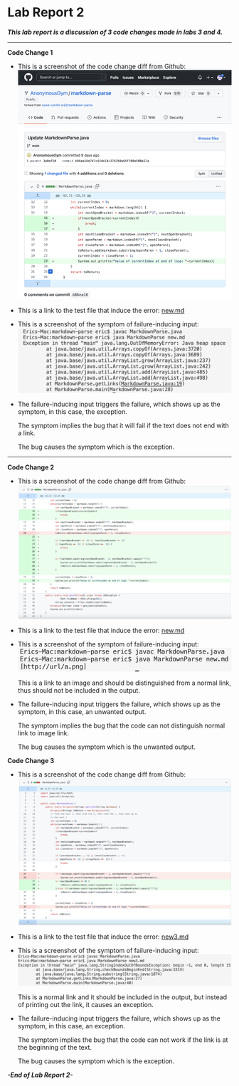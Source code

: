 # Lab Report 2

***This lab report is a discussion of 3 code changes made in labs 3 and 4.***

***

**Code Change 1**

- This is a screenshot of the code change diff from Github: ![Image](images/CodeChangeDiff1.png)

- This is a link to the test file that induce the error: [new.md](https://github.com/AnonymousGym/markdown-parse/blob/main/new.md?plain=1)

- This is a screenshot of the symptom of failure-inducing input: ![Image](images/Symptom1.png)

- The failure-inducing input triggers the failure, which shows up as the symptom, in this case, the exception.

    The symptom implies the bug that it will fail if the text does not end with a link.  

    The bug causes the symptom which is the exception.

***

**Code Change 2**

- This is a screenshot of the code change diff from Github: ![Image](images/CodeChangeDiff2.png)

- This is a link to the test file that induce the error: [new.md](https://github.com/sha0xy/markdown-parse/blob/main/new.md?plain=1)

- This is a screenshot of the symptom of failure-inducing input: ![Image](images/Symptom2.png)

    This is a link to an image and should be distinguished from a normal link, thus should not be included in the output.

- The failure-inducing input triggers the failure, which shows up as the symptom, in this case, an unwanted output.

    The symptom implies the bug that the code can not distinguish normal link to image link.  

    The bug causes the symptom which is the unwanted output.

**Code Change 3**

- This is a screenshot of the code change diff from Github: ![Image](images/CodeChangeDiff3.png)

- This is a link to the test file that induce the error: [new3.md](https://github.com/sha0xy/markdown-parse/blob/main/new3.md)

- This is a screenshot of the symptom of failure-inducing input: ![Image](images/Symptom3.png)

    This is a normal link and it should be included in the output, but instead of printing out the link, it causes an exception.

- The failure-inducing input triggers the failure, which shows up as the symptom, in this case, an exception.

    The symptom implies the bug that the code can not work if the link is at the beginning of the text.  

    The bug causes the symptom which is the exception.

***-End of Lab Report 2-***